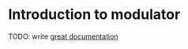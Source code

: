 # Introduction to modulator

TODO: write [great documentation](http://jacobian.org/writing/what-to-write/)
